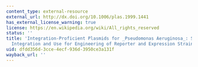 ```yaml
---
content_type: external-resource
external_url: http://dx.doi.org/10.1006/plas.1999.1441
has_external_license_warning: true
license: https://en.wikipedia.org/wiki/All_rights_reserved
status: ''
title: 'Integration-Proficient Plasmids for _Pseudomonas Aeruginosa_: Site-Specific
  Integration and Use for Engineering of Reporter and Expression Strains'
uid: dfdd356d-3cce-4ecf-936d-3950ce3a131f
wayback_url: ''
---
```

